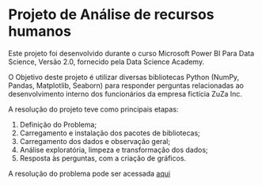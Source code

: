 # Projeto de Análise de recursos humanos

Este projeto foi desenvolvido durante o curso Microsoft Power BI Para Data Science, Versão 2.0, fornecido pela Data Science Academy.

O Objetivo deste projeto é utilizar diversas bibliotecas Python (NumPy, Pandas, Matplotlib, Seaborn) para responder perguntas relacionadas ao desenvolvimento interno dos funcionários da empresa fictícia ZuZa Inc.

A resolução do projeto teve como principais etapas:
1) Definição do Problema;
2) Carregamento e instalação dos pacotes de bibliotecas;
3) Carregamento dos dados e observação geral;
4) Análise exploratória, limpeza e transformação dos dados;
5) Resposta às perguntas, com a criação de gráficos.

A resolução do problema pode ser acessada [aqui](https://github.com/YuriKnebel/Projeto-Analise-de-recursos-humanos/blob/main/Mini-Projeto3.ipynb)
 
